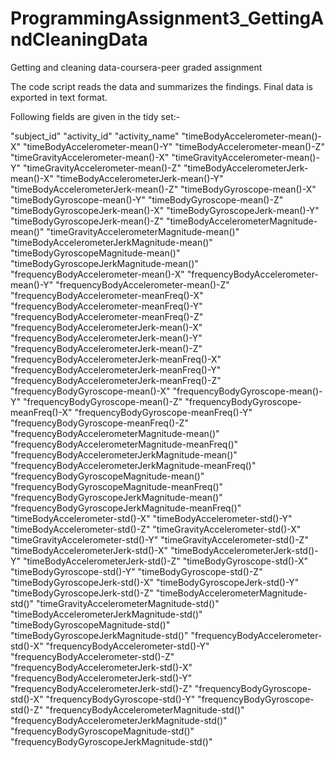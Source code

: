 # ProgrammingAssignment3_GettingAndCleaningData
Getting and cleaning data-coursera-peer graded assignment

The code script reads the data and summarizes the findings. Final data is exported in text format.

Following fields are given in the tidy set:-

"subject_id"
"activity_id"
"activity_name"
"timeBodyAccelerometer-mean()-X"
"timeBodyAccelerometer-mean()-Y"
"timeBodyAccelerometer-mean()-Z"
"timeGravityAccelerometer-mean()-X"
"timeGravityAccelerometer-mean()-Y"
"timeGravityAccelerometer-mean()-Z"
"timeBodyAccelerometerJerk-mean()-X"
"timeBodyAccelerometerJerk-mean()-Y"
"timeBodyAccelerometerJerk-mean()-Z"
"timeBodyGyroscope-mean()-X"
"timeBodyGyroscope-mean()-Y"
"timeBodyGyroscope-mean()-Z"
"timeBodyGyroscopeJerk-mean()-X"
"timeBodyGyroscopeJerk-mean()-Y"
"timeBodyGyroscopeJerk-mean()-Z"
"timeBodyAccelerometerMagnitude-mean()"
"timeGravityAccelerometerMagnitude-mean()"
"timeBodyAccelerometerJerkMagnitude-mean()"
"timeBodyGyroscopeMagnitude-mean()"
"timeBodyGyroscopeJerkMagnitude-mean()"
"frequencyBodyAccelerometer-mean()-X"
"frequencyBodyAccelerometer-mean()-Y"
"frequencyBodyAccelerometer-mean()-Z"
"frequencyBodyAccelerometer-meanFreq()-X"
"frequencyBodyAccelerometer-meanFreq()-Y"
"frequencyBodyAccelerometer-meanFreq()-Z"
"frequencyBodyAccelerometerJerk-mean()-X"
"frequencyBodyAccelerometerJerk-mean()-Y"
"frequencyBodyAccelerometerJerk-mean()-Z"
"frequencyBodyAccelerometerJerk-meanFreq()-X"
"frequencyBodyAccelerometerJerk-meanFreq()-Y"
"frequencyBodyAccelerometerJerk-meanFreq()-Z"
"frequencyBodyGyroscope-mean()-X"
"frequencyBodyGyroscope-mean()-Y"
"frequencyBodyGyroscope-mean()-Z"
"frequencyBodyGyroscope-meanFreq()-X"
"frequencyBodyGyroscope-meanFreq()-Y"
"frequencyBodyGyroscope-meanFreq()-Z"
"frequencyBodyAccelerometerMagnitude-mean()"
"frequencyBodyAccelerometerMagnitude-meanFreq()"
"frequencyBodyAccelerometerJerkMagnitude-mean()"
"frequencyBodyAccelerometerJerkMagnitude-meanFreq()"
"frequencyBodyGyroscopeMagnitude-mean()"
"frequencyBodyGyroscopeMagnitude-meanFreq()"
"frequencyBodyGyroscopeJerkMagnitude-mean()"
"frequencyBodyGyroscopeJerkMagnitude-meanFreq()"
"timeBodyAccelerometer-std()-X"
"timeBodyAccelerometer-std()-Y"
"timeBodyAccelerometer-std()-Z"
"timeGravityAccelerometer-std()-X"
"timeGravityAccelerometer-std()-Y"
"timeGravityAccelerometer-std()-Z"
"timeBodyAccelerometerJerk-std()-X"
"timeBodyAccelerometerJerk-std()-Y"
"timeBodyAccelerometerJerk-std()-Z"
"timeBodyGyroscope-std()-X"
"timeBodyGyroscope-std()-Y"
"timeBodyGyroscope-std()-Z"
"timeBodyGyroscopeJerk-std()-X"
"timeBodyGyroscopeJerk-std()-Y"
"timeBodyGyroscopeJerk-std()-Z"
"timeBodyAccelerometerMagnitude-std()"
"timeGravityAccelerometerMagnitude-std()"
"timeBodyAccelerometerJerkMagnitude-std()"
"timeBodyGyroscopeMagnitude-std()"
"timeBodyGyroscopeJerkMagnitude-std()"
"frequencyBodyAccelerometer-std()-X"
"frequencyBodyAccelerometer-std()-Y"
"frequencyBodyAccelerometer-std()-Z"
"frequencyBodyAccelerometerJerk-std()-X"
"frequencyBodyAccelerometerJerk-std()-Y"
"frequencyBodyAccelerometerJerk-std()-Z"
"frequencyBodyGyroscope-std()-X"
"frequencyBodyGyroscope-std()-Y"
"frequencyBodyGyroscope-std()-Z"
"frequencyBodyAccelerometerMagnitude-std()"
"frequencyBodyAccelerometerJerkMagnitude-std()"
"frequencyBodyGyroscopeMagnitude-std()"
"frequencyBodyGyroscopeJerkMagnitude-std()"
